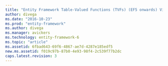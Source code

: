 ```yaml
---
title: "Entity Framework Table-Valued Functions (TVFs) (EF5 onwards) Video - EF6"
author: divega
ms.date: "2016-10-23"
ms.prod: "entity-framework"
ms.author: divega
ms.manager: avickers
ms.technology: entity-framework-6
ms.topic: "article"
ms.assetid: 6fbad643-69f6-4867-ae7d-4287e185edf5
new.ms.assetid: f019c97b-87b0-4e93-98f4-2c539f77b2dc
caps.latest.revision: 3
---
```


